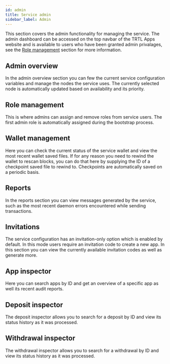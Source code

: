 ```yaml
---
id: admin
title: Service admin
sidebar_label: Admin
---
```


This section covers the admin functionality for managing the service. The admin dashboard can be accessed on the top navbar of the TRTL Apps website and is available to users who have been granted admin privalages, see the [Role management](#role-management) section for more information.

## Admin overview

In the admin overview section you can few the current service configuration variables and manage the nodes the service uses. The currently selected node is automatically updated based on availability and its priority.

## Role management

This is where admins can assign and remove roles from service users. The first admin role is automatically assigned during the bootstrap process.

## Wallet management

Here you can check the current status of the service wallet and view the most recent wallet saved files. If for any reason you need to rewind the wallet to rescan blocks, you can do that here by supplying the ID of a checkpoint saved file to rewind to. Checkpoints are automatically saved on a periodic basis.

## Reports

In the reports section you can view messages generated by the service, such as the most recent daemon errors encountered while sending transactions.

## Invitations

The service configuration has an invitation-only option which is enabled by default. In this mode users require an invitation code to create a new app. In this section you can view the currently available invitation codes as well as generate more.

## App inspector

Here you can search apps by ID and get an overview of a specific app as well its recent audit reports.

## Deposit inspector

The deposit inspector allows you to search for a deposit by ID and view its status history as it was processed.

## Withdrawal inspector

The withdrawal inspector allows you to search for a withdrawal by ID and view its status history as it was processed.